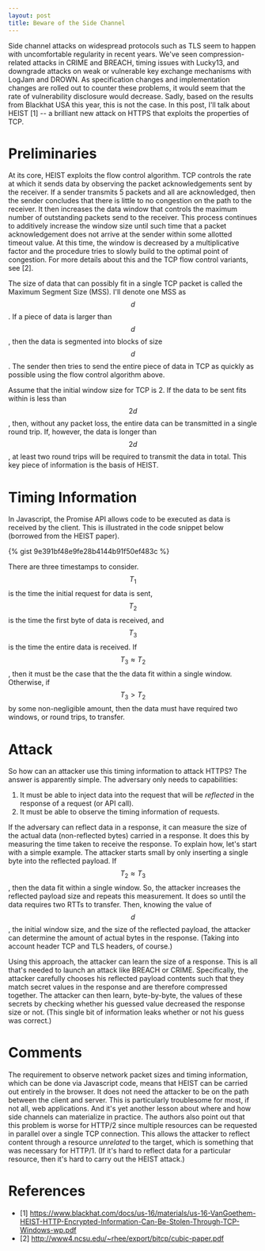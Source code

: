 ```yaml
---
layout: post
title: Beware of the Side Channel
---
```


Side channel attacks on widespread protocols such as TLS seem to happen with
uncomfortable regularity in recent years. We've seen compression-related attacks
in CRIME and BREACH, timing issues with Lucky13, and downgrade attacks on weak or
vulnerable key exchange mechanisms with LogJam and DROWN. As specification changes
and implementation changes are rolled out to counter these problems, it would seem
that the rate of vulnerability disclosure would decrease. Sadly, based on the results
from Blackhat USA this year, this is not the case. In this post, I'll talk about HEIST [1] --
a brilliant new attack on HTTPS that exploits the properties of TCP. 

# Preliminaries

At its core, HEIST exploits the flow control algorithm. TCP controls the rate at which it 
sends data by observing the packet acknowledgements sent by the receiver. If a sender
transmits 5 packets and all are acknowledged, then the sender concludes that there is little
to no congestion on the path to the receiver. It then increases the data window that controls
the maximum number of outstanding packets send to the receiver. This process continues to
additively increase the window size until such time that a packet acknowledgement does not 
arrive at the sender within some allotted timeout value. At this time, the window is decreased
by a multiplicative factor and the procedure tries to slowly build to the optimal point
of congestion. For more details about this and the TCP flow control variants, see [2]. 

The size of data that can possibly fit in a single TCP packet is called the Maximum
Segment Size (MSS). I'll denote one MSS as $$d$$. If a piece of data is larger than $$d$$, then the data is segmented
into blocks of size $$d$$. The sender then tries to send the entire piece of data in
TCP as quickly as possible using the flow control algorithm above. 

Assume that the initial window size for TCP is 2. If the data to be sent fits within is less
than $$2d$$, then, without any packet loss, the entire data can be transmitted in a single
round trip. If, however, the data is longer than $$2d$$, at least two round trips will be required
to transmit the data in total. This key piece of information is the basis of HEIST. 

# Timing Information

In Javascript, the Promise API allows code to be executed as data is received by the client. 
This is illustrated in the code snippet below (borrowed from the HEIST paper).

{% gist 9e391bf48e9fe28b4144b91f50ef483c %}

There are three timestamps to consider. $$T_1$$ is the time the initial request for data is sent, 
$$T_2$$ is the time the first byte of data is received, and $$T_3$$ is the time the entire data
is received. If $$T_3 \approx T_2$$, then it must be the case that the the data fit within a single
window. Otherwise, if $$T_3 > T_2$$ by some non-negligible amount, then the data must have required two
windows, or round trips, to transfer. 

# Attack 

So how can an attacker use this timing information to attack HTTPS? The answer is apparently simple. 
The adversary only needs to capabilities: 

1. It must be able to inject data into the request that will be *reflected* in the response of a request (or API call).
2. It must be able to observe the timing information of requests.

If the adversary can reflect data in a response, it can measure the size of the actual data (non-reflected bytes) carried 
in a response. It does this by measuring the time taken to receive the response. To explain how, let's start with a
simple example. The attacker starts small by only inserting a single byte into the reflected payload. If $$T_2 \approx T_3$$,
then the data fit within a single window. So, the attacker increases the reflected payload size and repeats this
measurement. It does so until the data requires two RTTs to transfer. Then, knowing the value of $$d$$, the initial window
size, and the size of the reflected payload, the attacker can determine the amount of actual bytes in the response. 
(Taking into account header TCP and TLS headers, of course.) 

Using this approach, the attacker can learn the size of a response. This is all that's needed to launch an
attack like BREACH or CRIME. Specifically, the attacker carefully chooses his reflected payload contents such that
they match secret values in the response and are therefore compressed together. The attacker can then learn, byte-by-byte,
the values of these secrets by checking whether his guessed value decreased the response size or not. (This single bit
of information leaks whether or not his guess was correct.)

# Comments

The requirement to observe network packet sizes and timing information, which can be done via Javascript code,
means that HEIST can be carried out entirely in the browser. It does not need the attacker to be on the path
between the client and server. This is particularly troublesome for most, if not all, web applications. And it's
yet another lesson about where and how side channels can materialize in practice. The authors also point out
that this problem is worse for HTTP/2 since multiple resources can be requested in parallel over a single TCP
connection. This allows the attacker to reflect content through a resource *unrelated* to the target, which is
something that was necessary for HTTP/1. (If it's hard to reflect data for a particular resource, then it's hard to
carry out the HEIST attack.)

# References

- [1] https://www.blackhat.com/docs/us-16/materials/us-16-VanGoethem-HEIST-HTTP-Encrypted-Information-Can-Be-Stolen-Through-TCP-Windows-wp.pdf
- [2] http://www4.ncsu.edu/~rhee/export/bitcp/cubic-paper.pdf 

